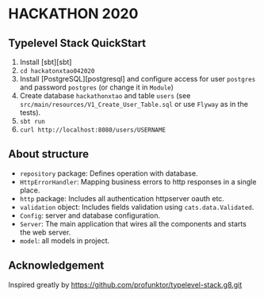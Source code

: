 HACKATHON 2020
==========================================================================================================================================================================================

Typelevel Stack QuickStart
--------------------------

1. Install [sbt][sbt]
2. `cd hackatonxtao042020`
3. Install [PostgreSQL][postgresql] and configure access for user `postgres` and password `postgres` (or change it in `Module`)
4. Create database `hackathonxtao` and table `users` (see `src/main/resources/V1_Create_User_Table.sql` or use `Flyway` as in the tests).
5. `sbt run`
6. `curl http://localhost:8080/users/USERNAME`

About structure
--------------

- `repository` package: Defines operation with database.
- `HttpErrorHandler`: Mapping business errors to http responses in a single place.
- `http` package: Includes all authentication httpserver oauth etc.
- `validation` object: Includes fields validation using `cats.data.Validated`.
- `Config`: server and database configuration.
- `Server`: The main application that wires all the components and starts the web server.
- `model`: all models in project.

Acknowledgement
-------------

Inspired greatly by https://github.com/profunktor/typelevel-stack.g8.git
